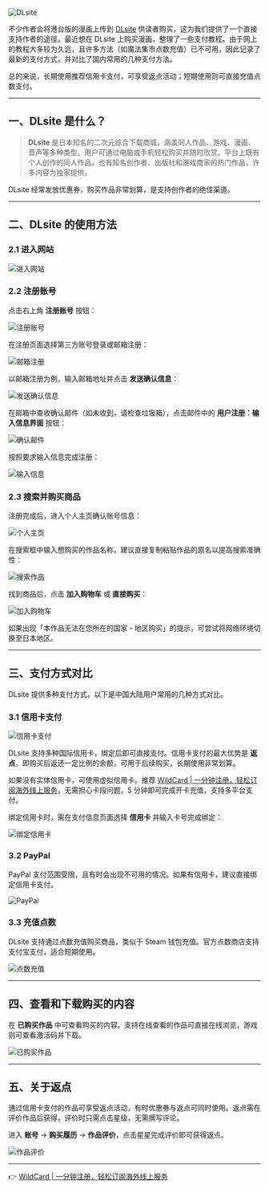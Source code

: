 ![DLsite](https://files.mdnice.com/user/57216/78e5c45e-3ca2-4f25-9152-842a1cb1c8a1.png)

不少作者会将港台版的漫画上传到 [DLsite](https://bit.ly/bewildcard) 供读者购买，这为我们提供了一个直接支持作者的途径。最近想在 DLsite 上购买漫画，整理了一些支付教程。由于网上的教程大多较为久远，且许多方法（如魔法集市点数充值）已不可用，因此记录了最新的支付方式，并对比了国内常用的几种支付方法。

总的来说，长期使用推荐信用卡支付，可享受返点活动；短期使用则可直接充值点数支付。

---

## 一、DLsite 是什么？

> **DLsite** 是日本知名的二次元综合下载商城，涵盖同人作品、游戏、漫画、音声等多种类型。用户可通过电脑或手机轻松购买并随时欣赏。平台上既有个人创作的同人作品，也有知名创作者、出版社和游戏商家的热门作品，许多内容为独家提供。

DLsite 经常发放优惠券，购买作品非常划算，是支持创作者的绝佳渠道。

---

## 二、DLsite 的使用方法

### 2.1 进入网站

![进入网站](https://files.mdnice.com/user/57216/4035b1aa-4c56-4bc6-b050-a5ed5780eb4b.png)

### 2.2 注册账号

点击右上角 **注册账号** 按钮：

![注册账号](https://files.mdnice.com/user/57216/8c7bbadf-5110-4447-a4c2-04228ad64a9f.png)

在注册页面选择第三方账号登录或邮箱注册：

![邮箱注册](https://files.mdnice.com/user/57216/c6eeca14-7059-4b20-af4d-6412e0ac4e73.png)

以邮箱注册为例，输入邮箱地址并点击 **发送确认信息**：

![发送确认信息](https://files.mdnice.com/user/57216/0044f6ba-6ce4-4fe6-abe9-a41522781148.png)

在邮箱中查收确认邮件（如未收到，请检查垃圾箱），点击邮件中的 **用户注册：输入信息界面** 按钮：

![确认邮件](https://files.mdnice.com/user/57216/a8343276-3db8-4cd3-87fa-c7694b49c816.png)

按照要求输入信息完成注册：

![输入信息](https://files.mdnice.com/user/57216/7c92d6ae-ea73-4b6c-9eda-70afcb2f442b.png)

### 2.3 搜索并购买商品

注册完成后，进入个人主页确认账号信息：

![个人主页](https://files.mdnice.com/user/57216/f303a0b9-fbf1-4740-9b31-7b12fd1b052f.png)

在搜索框中输入想购买的作品名称，建议直接复制粘贴作品的原名以提高搜索准确性：

![搜索作品](https://files.mdnice.com/user/57216/1aaf457f-02e2-4925-be07-6b40507cb710.png)

找到商品后，点击 **加入购物车** 或 **直接购买**：

![加入购物车](https://files.mdnice.com/user/57216/0ba63228-e8bb-4da4-9c1b-912a8fb442d1.png)

如果出现「本作品无法在您所在的国家・地区购买」的提示，可尝试将网络环境切换至日本地区。

---

## 三、支付方式对比

DLsite 提供多种支付方式，以下是中国大陆用户常用的几种方式对比。

### 3.1 信用卡支付

![信用卡支付](https://files.mdnice.com/user/57216/8a04793a-7a07-4848-af32-4486af0c32f1.png)

DLsite 支持多种国际信用卡，绑定后即可直接支付。信用卡支付的最大优势是 **返点**，即购买后返还一定比例的余额，可用于后续购买，长期使用非常划算。

如果没有实体信用卡，可使用虚拟信用卡。推荐 [WildCard | 一分钟注册，轻松订阅海外线上服务](https://bit.ly/bewildcard)，无需担心卡段问题，5 分钟即可完成开卡充值，支持多平台支付。

绑定信用卡时，需在支付信息页面选择 **信用卡** 并输入卡号完成绑定：

![绑定信用卡](https://files.mdnice.com/user/57216/24869b8f-b5d2-426d-a844-f66ea3bcf8ef.png)

### 3.2 PayPal

PayPal 支付范围受限，且有时会出现不可用的情况。如果有信用卡，建议直接绑定信用卡支付。

![PayPal](https://files.mdnice.com/user/57216/460f692d-7978-4ab1-b06b-71397c9c2d2a.png)

### 3.3 充值点数

DLsite 支持通过点数充值购买商品，类似于 Steam 钱包充值。官方点数商店支持支付宝支付，适合短期使用。

![点数充值](https://files.mdnice.com/user/57216/ce252834-f96d-45bb-9c7c-dcc990054051.png)

---

## 四、查看和下载购买的内容

在 **已购买作品** 中可查看购买的内容。支持在线查看的作品可直接在线浏览，游戏则可查看激活码并下载。

![已购买作品](https://files.mdnice.com/user/57216/6bbdf17a-990e-4591-bf9a-3901590e3ddf.png)

---

## 五、关于返点

通过信用卡支付的作品可享受返点活动，有时优惠券与返点可同时使用。返点需在评价作品后获得，评价时只需点击星级，无需撰写评论。

进入 **账号** -> **购买履历** -> **作品评价**，点击星星完成评价即可获得返点。

![作品评价](https://files.mdnice.com/user/57216/d9737632-9b05-4bf9-8076-ca384fb4ffa6.png)

---

👉 [WildCard | 一分钟注册，轻松订阅海外线上服务](https://bit.ly/bewildcard)